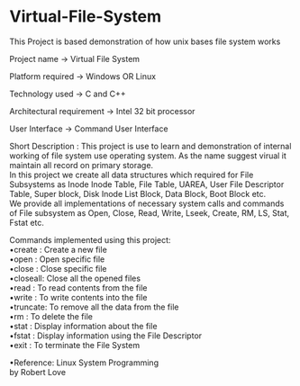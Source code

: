 # Virtual-File-System
This Project is based  demonstration of how unix bases file system works


Project name -> Virtual File System

Platform required -> Windows OR Linux

Technology used -> C and C++

Architectural requirement -> Intel 32 bit processor

User Interface -> Command User Interface 

Short Description :
This project is use to learn and demonstration of internal working of file system use operating system. As the name suggest virual it maintain all record on primary storage.\
In this project we create all data structures which required for File Subsystems as Inode Inode Table, File Table, UAREA, User File Descriptor Table, Super block, Disk Inode List Block, Data Block, Boot Block etc.\
We provide all implementations of necessary system calls and commands of File subsystem as Open, Close, Read, Write, Lseek, Create, RM, LS, Stat, Fstat etc.


Commands implemented using this project:\
•create  : Create a new file\
•open	 : Open specific file\
•close   : Close specific file\
•closeall: Close all the opened files\
•read	 : To read contents from the file\
•write	 : To write contents into the file\
•truncate: To remove all the data from the file\
•rm	     : To   delete the file\
•stat	 : Display information about the file\
•fstat	 : Display information using the File Descriptor\
•exit	 : To terminate the File System


•Reference:
 Linux System Programming\
    by Robert Love



